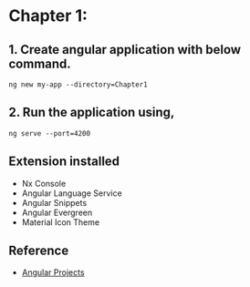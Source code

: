 # Chapter 1: #

## 1. Create angular application with below command. 

``` 
ng new my-app --directory=Chapter1
```

## 2. Run the application using,

```
ng serve --port=4200
```

## Extension installed
- Nx Console
- Angular Language Service
- Angular Snippets
- Angular Evergreen
- Material Icon Theme

## Reference

- [Angular Projects](https://github.com/PacktPublishing/Angular-Projects-Third-Edition)